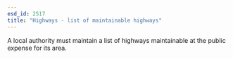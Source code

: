 ```yaml
---
esd_id: 2517
title: "Highways - list of maintainable highways"
---
```


A local authority must maintain a list of highways maintainable at the public expense for its area.

